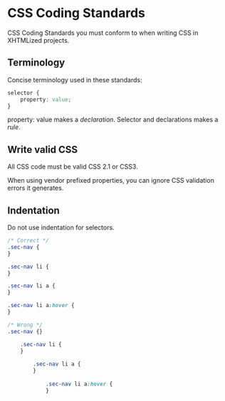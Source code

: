 CSS Coding Standards
====================

CSS Coding Standards you must conform to when writing CSS in XHTMLized projects.

## Terminology

Concise terminology used in these standards:

```css
selector {
	property: value;
}
```

property: value makes a *declaration*. Selector and declarations makes a *rule*.


## Write valid CSS

All CSS code must be valid CSS 2.1 or CSS3.

When using vendor prefixed properties, you can ignore CSS validation errors it generates.

## Indentation

Do not use indentation for selectors.

```css
/* Correct */
.sec-nav {
}

.sec-nav li {
}

.sec-nav li a {
}

.sec-nav li a:hover {
}

/* Wrong */
.sec-nav {}

	.sec-nav li {
	}
 
		.sec-nav li a {
		}
 
			.sec-nav li a:hover {
			}
```

